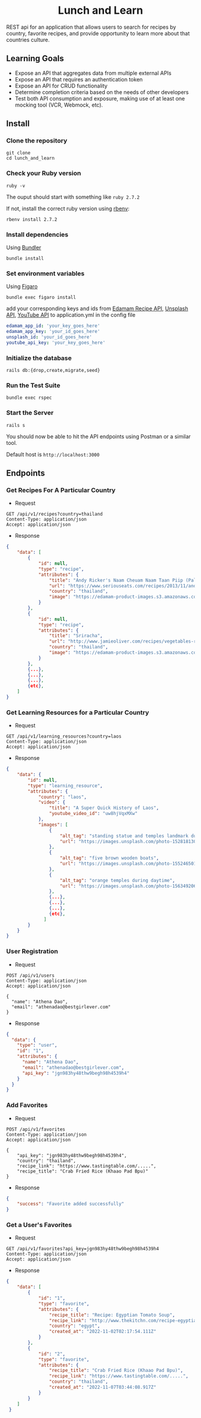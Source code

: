 <h1 align="center">Lunch and Learn</h1>
REST api for an application that allows users to search for recipes by country, favorite recipes, and provide opportunity to learn more about that countries culture.

## Learning Goals
- Expose an API that aggregates data from multiple external APIs
- Expose an API that requires an authentication token
- Expose an API for CRUD functionality
- Determine completion criteria based on the needs of other developers
- Test both API consumption and exposure, making use of at least one mocking tool (VCR, Webmock, etc).

## Install

### Clone the repository

```shell
git clone
cd lunch_and_learn
```

### Check your Ruby version

```shell
ruby -v
```

The ouput should start with something like `ruby 2.7.2`

If not, install the correct ruby version using [rbenv](https://github.com/rbenv/rbenv):

```shell
rbenv install 2.7.2
```

### Install dependencies

Using [Bundler](https://github.com/bundler/bundler)

```shell
bundle install
```

### Set environment variables

Using [Figaro](https://github.com/laserlemon/figaro)
```shell
bundle exec figaro install
```
add your corresponding keys and ids from [Edamam Recipe API](https://developer.edamam.com/edamam-recipe-api), [Unsplash API](https://unsplash.com/documentation), [YouTube API](https://developers.google.com/youtube/v3/getting-started) to application.yml in the config file
```yml
edamam_app_id: 'your_key_goes_here'
edamam_app_key: 'your_id_goes_here'
unsplash_id: 'your_id_goes_here'
youtube_api_key: 'your_key_goes_here'
``` 

### Initialize the database

```shell
rails db:{drop,create,migrate,seed}
```

### Run the Test Suite

```shell
bundle exec rspec
```
### Start the Server

```shell
rails s
```

You should now be able to hit the API endpoints using Postman or a similar tool.

Default host is `http://localhost:3000`

## Endpoints
### Get Recipes For A Particular Country
- Request
```
GET /api/v1/recipes?country=thailand
Content-Type: application/json
Accept: application/json
```
- Response
```json
{
    "data": [
        {
            "id": null,
            "type": "recipe",
            "attributes": {
                "title": "Andy Ricker's Naam Cheuam Naam Taan Piip (Palm Sugar Simple Syrup)",
                "url": "https://www.seriouseats.com/recipes/2013/11/andy-rickers-naam-cheuam-naam-taan-piip-palm-sugar-simple-syrup.html",
                "country": "thailand",
                "image": "https://edamam-product-images.s3.amazonaws.com..."
            }
        },
        {
            "id": null,
            "type": "recipe",
            "attributes": {
                "title": "Sriracha",
                "url": "http://www.jamieoliver.com/recipes/vegetables-recipes/sriracha/",
                "country": "thailand",
                "image": "https://edamam-product-images.s3.amazonaws.com/."
            }
        },
        {...},
        {...},
        {...},
        {etc},
    ]
}
```

### Get Learning Resources for a Particular Country
- Request
```
GET /api/v1/learning_resources?country=laos
Content-Type: application/json
Accept: application/json
```
- Response
```json
{
    "data": {
        "id": null,
        "type": "learning_resource",
        "attributes": {
            "country": "laos",
            "video": {
                "title": "A Super Quick History of Laos",
                "youtube_video_id": "uw8hjVqxMXw"
            },
            "images": [
                {
                    "alt_tag": "standing statue and temples landmark during daytime",
                    "url": "https://images.unsplash.com/photo-1528181304800-259b08848526?ixid=MnwzNzg2NzV8MHwxfHNlYXJjaHwxfHx0aGFpbGFuZHxlbnwwfHx8fDE2Njc4Njk1NTA&ixlib=rb-4.0.3"
                },
                {
                    "alt_tag": "five brown wooden boats",
                    "url": "https://images.unsplash.com/photo-1552465011-b4e21bf6e79a?ixid=MnwzNzg2NzV8MHwxfHNlYXJjaHwyfHx0aGFpbGFuZHxlbnwwfHx8fDE2Njc4Njk1NTA&ixlib=rb-4.0.3"
                },
                {
                    "alt_tag": "orange temples during daytime",
                    "url": "https://images.unsplash.com/photo-1563492065599-3520f775eeed?ixid=MnwzNzg2NzV8MHwxfHNlYXJjaHwzfHx0aGFpbGFuZHxlbnwwfHx8fDE2Njc4Njk1NTA&ixlib=rb-4.0.3"
                },
                {...},
                {...},
                {...},
                {etc},
              ]
        }
    }
}
```

### User Registration
- Request
```
POST /api/v1/users
Content-Type: application/json
Accept: application/json

{
  "name": "Athena Dao",
  "email": "athenadao@bestgirlever.com"
}
```
- Response
```json
{
  "data": {
    "type": "user",
    "id": "1",
    "attributes": {
      "name": "Athena Dao",
      "email": "athenadao@bestgirlever.com",
      "api_key": "jgn983hy48thw9begh98h4539h4"
    }
  }
}
```

### Add Favorites
- Request
```
POST /api/v1/favorites
Content-Type: application/json
Accept: application/json

{
    "api_key": "jgn983hy48thw9begh98h4539h4",
    "country": "thailand",
    "recipe_link": "https://www.tastingtable.com/.....",
    "recipe_title": "Crab Fried Rice (Khaao Pad Bpu)"
}
```
- Response
```json
{
    "success": "Favorite added successfully"
}
```

### Get a User's Favorites
- Request
```
GET /api/v1/favorites?api_key=jgn983hy48thw9begh98h4539h4
Content-Type: application/json
Accept: application/json
```
- Response
```json
{
    "data": [
        {
            "id": "1",
            "type": "favorite",
            "attributes": {
                "recipe_title": "Recipe: Egyptian Tomato Soup",
                "recipe_link": "http://www.thekitchn.com/recipe-egyptian-tomato-soup-weeknight....",
                "country": "egypt",
                "created_at": "2022-11-02T02:17:54.111Z"
            }
        },
        {
            "id": "2",
            "type": "favorite",
            "attributes": {
                "recipe_title": "Crab Fried Rice (Khaao Pad Bpu)",
                "recipe_link": "https://www.tastingtable.com/.....",
                "country": "thailand",
                "created_at": "2022-11-07T03:44:08.917Z"
            }
        }
    ]
 }
```
